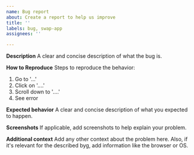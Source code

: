 ```yaml
---
name: Bug report
about: Create a report to help us improve
title: ''
labels: bug, swap-app
assignees: ''

---
```


**Description**
A clear and concise description of what the bug is.

**How to Reproduce**
Steps to reproduce the behavior:
1. Go to '...'
2. Click on '....'
3. Scroll down to '....'
4. See error

**Expected behavior**
A clear and concise description of what you expected to happen.

**Screenshots**
If applicable, add screenshots to help explain your problem.

**Additional context**
Add any other context about the problem here. 
Also, if it's relevant for the described byg, add information like the browser or OS.
